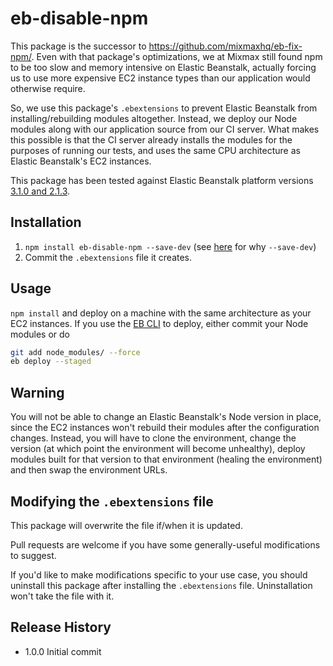 # eb-disable-npm

This package is the successor to https://github.com/mixmaxhq/eb-fix-npm/.
Even with that package's optimizations, we at Mixmax still found npm to be too
slow and memory intensive on Elastic Beanstalk, actually forcing us to use more
expensive EC2 instance types than our application would otherwise require.

So, we use this package's `.ebextensions` to prevent Elastic Beanstalk from
installing/rebuilding modules altogether. Instead, we deploy our Node modules
along with our application source from our CI server. What makes this possible is
that the CI server already installs the modules for the purposes of running our
tests, and uses the same CPU architecture as Elastic Beanstalk's EC2 instances.

This package has been tested against Elastic Beanstalk platform versions
[3.1.0 and 2.1.3](http://docs.aws.amazon.com/elasticbeanstalk/latest/dg/platform-history-nodejs.html).

## Installation

1. `npm install eb-disable-npm --save-dev` (see [here](https://github.com/mixmaxhq/install-files/blob/master/README.md#installation) for why `--save-dev`)
2. Commit the `.ebextensions` file it creates.

## Usage

`npm install` and deploy on a machine with the same architecture as your EC2
instances. If you use the [EB CLI](http://docs.aws.amazon.com/elasticbeanstalk/latest/dg/eb-cli3.html)
to deploy, either commit your Node modules or do

```sh
git add node_modules/ --force
eb deploy --staged
```

## Warning

You will not be able to change an Elastic Beanstalk's Node version in place,
since the EC2 instances won't rebuild their modules after the configuration
changes. Instead, you will have to clone the environment, change the version
(at which point the environment will become unhealthy), deploy modules built for
that version to that environment (healing the environment) and then swap the
environment URLs.

## Modifying the `.ebextensions` file

This package will overwrite the file if/when it is updated.

Pull requests are welcome if you have some generally-useful modifications to
suggest.

If you'd like to make modifications specific to your use case, you should uninstall
this package after installing the `.ebextensions` file. Uninstallation won't take
the file with it.

## Release History

* 1.0.0 Initial commit
